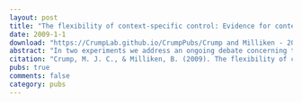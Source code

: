 ```yaml
---
layout: post
title: "The flexibility of context-specific control: Evidence for context-driven generalization of item-specific control settings"
date: 2009-1-1
download: "https://CrumpLab.github.io/CrumpPubs/Crump and Milliken - 2009.pdf"
abstract: "In two experiments we address an ongoing debate concerning the processes driving context-driven modulations to the Stroop effect (Crump, Gong, & Milliken, 2006). In particular, we demonstrate that context-driven processes can modulate the size of the Stroop effect for frequency-unbiased item types. We also clarify the role of item frequency in producing context-driven modulations to the Stroop effect. Taken together, our results provide unambiguous support for the claim that contex- tual processing can impart fast and flexible control over the operation of selective attention processes during online performance."
citation: "Crump, M. J. C., & Milliken, B. (2009). The flexibility of context-specific control: Evidence for context-driven generalization of item-specific control settings. Quarterly Journal of Experimental Psychology, 62, 1523-1532."
pubs: true
comments: false
category: pubs
---
```

